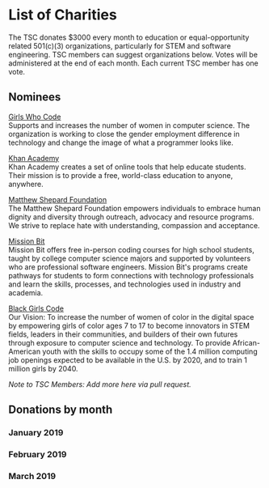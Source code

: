 # List of Charities

The TSC donates $3000 every month to education or equal-opportunity related 501(c)(3) organizations, particularly for STEM
and software engineering.  TSC members can suggest organizations below.  Votes will be administered at the end of each month.
Each current TSC member has one vote.

## Nominees

[Girls Who Code](https://girlswhocode.com/)  
Supports and increases the number of women in computer science. The organization is working to close
the gender employment difference in technology and change the image of what a programmer looks like.

[Khan Academy](https://www.khanacademy.org/)  
Khan Academy creates a set of online tools that help educate students.  Their mission is to provide a free,
world-class education to anyone, anywhere.

[Matthew Shepard Foundation](https://www.matthewshepard.org/)  
The Matthew Shepard Foundation empowers individuals to embrace human dignity and diversity through outreach, advocacy and resource programs. We strive to replace hate with understanding, compassion and acceptance.

[Mission Bit](https://www.missionbit.com/)  
Mission Bit offers free in-person coding courses for high school students, taught by college computer science
majors and supported by volunteers who are professional software engineers. Mission Bit's programs create pathways
for students to form connections with technology professionals and learn the skills, processes, and technologies
used in industry and academia.

[Black Girls Code](http://www.blackgirlscode.com/)  
Our Vision: To increase the number of women of color in the digital space by empowering girls of color ages 7 to 17 to become innovators in STEM fields, leaders in their communities, and builders of their own futures through exposure to computer science and technology. To provide African-American youth with the skills to occupy some of the 1.4 million computing job openings expected to be available in the U.S. by 2020, and to train 1 million girls by 2040.

*Note to TSC Members: Add more here via pull request.*

## Donations by month

### January 2019

### February 2019

### March 2019

